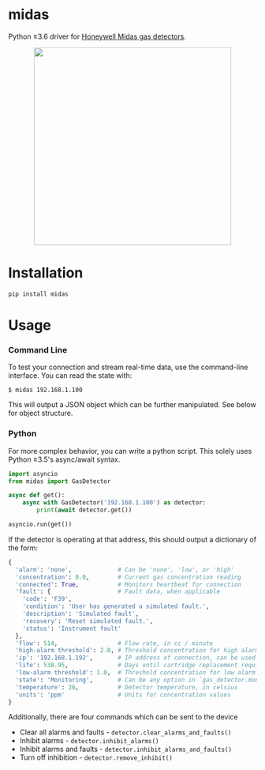 midas
=====

Python ≥3.6 driver for [Honeywell Midas gas detectors](http://www.honeywellanalytics.com/en/products/Midas).

<p align="center">
  <img src="https://s7d1.scene7.com/is/image/Honeywell65/Midas" height="400" />
</p>

Installation
============

```
pip install midas
```

Usage
=====

### Command Line

To test your connection and stream real-time data, use the command-line
interface. You can read the state with:

```
$ midas 192.168.1.100
```

This will output a JSON object which can be further manipulated. See below for
object structure.


### Python

For more complex behavior, you can write a python script. This solely uses
Python ≥3.5's async/await syntax.

```python
import asyncio
from midas import GasDetector

async def get():
    async with GasDetector('192.168.1.100') as detector:
        print(await detector.get())

asyncio.run(get())
```

If the detector is operating at that address, this should output a
dictionary of the form:

```python
{
  'alarm': 'none',             # Can be 'none', 'low', or 'high'
  'concentration': 0.0,        # Current gas concentration reading
  'connected': True,           # Monitors heartbeat for connection
  'fault': {                   # Fault data, when applicable
    'code': 'F39',
    'condition': 'User has generated a simulated fault.',
    'description': 'Simulated fault',
    'recovery': 'Reset simulated fault.',
    'status': 'Instrument fault'
  },
  'flow': 514,                 # Flow rate, in cc / minute
  'high-alarm threshold': 2.0, # Threshold concentration for high alarm trigger
  'ip': '192.168.1.192',       # IP address of connection, can be used to link to Honeywell's own web interface
  'life': 538.95,              # Days until cartridge replacement required
  'low-alarm threshold': 1.0,  # Threshold concentration for low alarm trigger
  'state': 'Monitoring',       # Can be any option in `gas_detector.monitoring_status_options`
  'temperature': 26,           # Detector temperature, in celsius
  'units': 'ppm'               # Units for concentration values
}
```

Additionally, there are four commands which can be sent to the device
* Clear all alarms and faults - `detector.clear_alarms_and_faults()`
* Inhibit alarms - `detector.inhibit_alarms()`
* Inhibit alarms and faults - `detector.inhibit_alarms_and_faults()`
* Turn off inhibition - `detector.remove_inhibit()`
